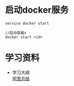 # 启动docker服务
```
service docker start

//启动容器s
docker start <id>
```
# 学习资料
 * 学习大纲  
  [阿里总结](https://mbd.baidu.com/newspage/data/landingshare?pageType=1&isBdboxFrom=1&context=%7B%22nid%22%3A%22news_9592624574456933327%22%2C%22sourceFrom%22%3A%22bjh%22%7D)